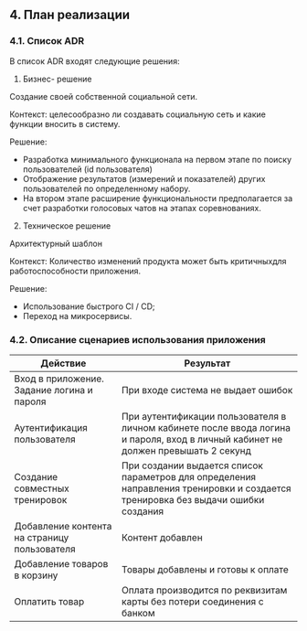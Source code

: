 ## 4. План реализации
### 4.1.	Список ADR
В список ADR входят следующие решения:
1. Бизнес- решение

Создание своей собственной социальной сети.

Контекст: целесообразно ли создавать социальную сеть и какие функции вносить в систему.

Решение:
-  Разработка минимального функционала на первом этапе по поиску пользователей (id пользователя)
-  Отображение результатов (измерений и показателей) других пользователей по определенному набору.
-  На втором этапе расширение функциональности предполагается за счет разработки голосовых чатов на этапах соревнованиях.
2. Техническое решение
   
Архитектурный шаблон

Контекст: Количество изменений продукта может быть критичныхдля работоспособности приложения.

Решение:
- Использование быстрого CI / CD;
- Переход на микросервисы.

### 4.2. Описание сценариев использования приложения

| Действие | Результат |
|-----------| -------------------|
| Вход в приложение. Задание логина и пароля | При входе система не выдает ошибок |
| Аутентификация пользователя | При аутентификации пользователя в личном кабинете после ввода логина и пароля, вход в личный кабинет не должен превышать 2 секунд |
| Создание совместных тренировок | При создании выдается список параметров для определения направления тренировки и создается тренировка без выдачи ошибки создания | 
| Добавление контента на страницу пользователя | Контент добавлен |
| Добавление товаров в корзину | Товары добавлены и готовы к оплате |
| Оплатить товар | Оплата производится по реквизитам карты без потери соединения с банком |
